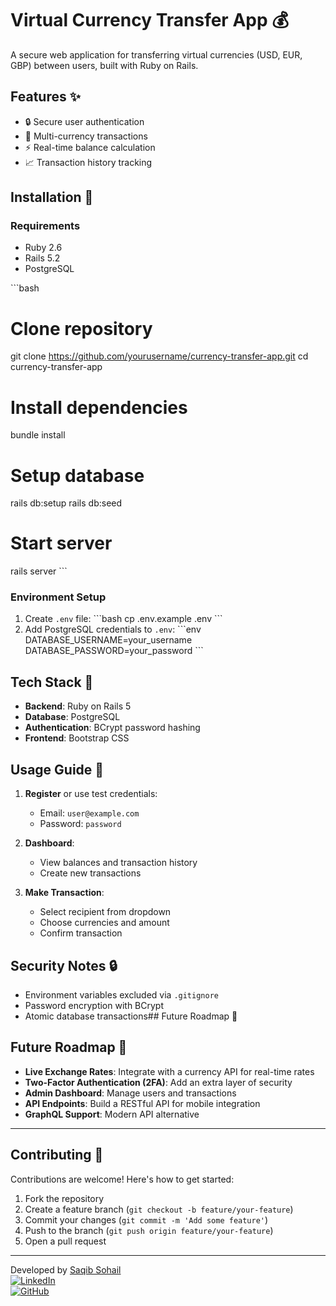 # Virtual Currency Transfer App 💰

A secure web application for transferring virtual currencies (USD, EUR, GBP) between users, built with Ruby on Rails.

## Features ✨
- 🔒 Secure user authentication
- 💸 Multi-currency transactions
- ⚡ Real-time balance calculation
- 📈 Transaction history tracking

## Installation 🚀

### Requirements
- Ruby 2.6
- Rails 5.2
- PostgreSQL

\`\`\`bash
# Clone repository
git clone https://github.com/yourusername/currency-transfer-app.git
cd currency-transfer-app

# Install dependencies
bundle install

# Setup database
rails db:setup
rails db:seed

# Start server
rails server
\`\`\`

### Environment Setup
1. Create `.env` file:
\`\`\`bash
cp .env.example .env
\`\`\`
2. Add PostgreSQL credentials to `.env`:
\`\`\`env
DATABASE_USERNAME=your_username
DATABASE_PASSWORD=your_password
\`\`\`

## Tech Stack 🔧
- **Backend**: Ruby on Rails 5
- **Database**: PostgreSQL
- **Authentication**: BCrypt password hashing
- **Frontend**: Bootstrap CSS

## Usage Guide 📖
1. **Register** or use test credentials:
   - Email: `user@example.com`
   - Password: `password`

2. **Dashboard**:
   - View balances and transaction history
   - Create new transactions

3. **Make Transaction**:
   - Select recipient from dropdown
   - Choose currencies and amount
   - Confirm transaction

## Security Notes 🔒
- Environment variables excluded via `.gitignore`
- Password encryption with BCrypt
- Atomic database transactions## Future Roadmap 🚧

## Future Roadmap 🚧
- **Live Exchange Rates**: Integrate with a currency API for real-time rates
- **Two-Factor Authentication (2FA)**: Add an extra layer of security
- **Admin Dashboard**: Manage users and transactions
- **API Endpoints**: Build a RESTful API for mobile integration
- **GraphQL Support**: Modern API alternative

---

## Contributing 🤝

Contributions are welcome! Here's how to get started:

1. Fork the repository
2. Create a feature branch (`git checkout -b feature/your-feature`)
3. Commit your changes (`git commit -m 'Add some feature'`)
4. Push to the branch (`git push origin feature/your-feature`)
5. Open a pull request

---

Developed by [Saqib Sohail](mailto:sohail.cpp@gmail.com)  
[![LinkedIn](https://img.shields.io/badge/LinkedIn-Connect-blue?logo=linkedin)](https://linkedin.com/in/saqibroy)  
[![GitHub](https://img.shields.io/badge/GitHub-View-green?logo=github)](https://github.com/saqibroy)

